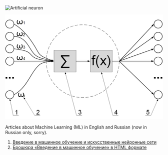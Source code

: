 <img src="https://raw.githubusercontent.com/foobar167/articles/master/Machine_Learning/Brochure/data/Ris1.6-Skhema-iskusstvennogo-neyrona.png" alt="Artificial neuron" title="Artificial neuron" height="300" />

![test](Brochure/data/Ris1.6-Skhema-iskusstvennogo-neyrona.png?v=4&s=200)

Articles about Machine Learning (ML) in English and Russian (now in Russian only, sorry).
   1. [Введение в машинное обучение и искусственные нейронные сети](Vvedeniye_v_mashinnoye_obucheniye_i_iskusstvennyye_neyronnyye_seti.pdf)
   2. [Брошюра «Введение в машинное обучение» в HTML формате](Brochure/)
